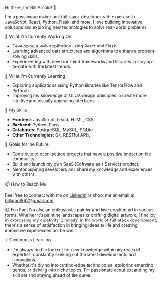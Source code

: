  Hi there, I'm Bill Arnold! 👋

I'm a passionate maker and full-stack developer with expertise in JavaScript, React, Python, Flask, and more. I love building innovative solutions and exploring new technologies to solve real-world problems.

 🔭 What I'm Currently Working On

- Developing a web application using React and Flask.
- Learning advanced data structures and algorithms to enhance problem-solving skills.
- Experimenting with new front-end frameworks and libraries to stay up-to-date with the latest trends.

 🌱 What I'm Currently Learning

- Exploring applications using Python libraries like TensorFlow and PyTorch.
- Improving my knowledge of UI/UX design principles to create more intuitive and visually appealing interfaces.

 💼 My Skills

- **Frontend**: JavaScript, React, HTML, CSS
- **Backend**: Python, Flask
- **Databases**:  PostgreSQL, MySQL, SQLite
- **Other Technologies**: Git, RESTful APIs,

 🚀 Goals for the Future

- Contribute to open-source projects that have a positive impact on the community.
- Build and launch my own SaaS (Software as a Service) product.
- Mentor aspiring developers and share my knowledge and experiences with others.

 📫 How to Reach Me

Feel free to connect with me on [LinkedIn](www.linkedin.com/in/bill-arnold-2b06511a6)  or shoot me an email at [billarnol862@gmail.com](mailto:billarnol862@gmail.com).

 😄 Fun Fact
 I'm also an enthusiastic painter and love creating art in various forms. Whether it's painting landscapes or crafting digital artwork, I find joy in expressing my creativity. Similarly, in the world of full-stack development, there's a sense of satisfaction in bringing ideas to life and creating immersive experiences on the web.


 💡 Continuous Learning

- I'm always on the lookout for new knowledge within my realm of expertise, constantly seeking out the latest developments and innovations.
- Whether it's diving into cutting-edge technologies, exploring emerging trends, or delving into niche topics, I'm passionate about expanding my skill set and staying ahead of the curve.


